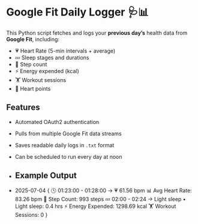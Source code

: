 # Google Fit Daily Logger 🩺📊

This Python script fetches and logs your **previous day’s** health data from **Google Fit**, including:

- 💗 Heart Rate (5-min intervals + average)
- 💤 Sleep stages and durations
- 🚶 Step count
- ⚡ Energy expended (kcal)
- 🏋️ Workout sessions
- 💓 Heart points

## Features

- Automated OAuth2 authentication
- Pulls from multiple Google Fit data streams
- Saves readable daily logs in `.txt` format
- Can be scheduled to run every day at noon

- ## Example Output

- 2025-07-04 {
🕓 01:23:00 - 01:28:00 → 💗 61.56 bpm
📊 Avg Heart Rate: 83.26 bpm
🚶 Step Count: 993 steps
💤 02:00 - 02:24 → Light sleep
• Light sleep: 0.4 hrs
⚡ Energy Expended: 1298.69 kcal
🏋️ Workout Sessions: 0
}
